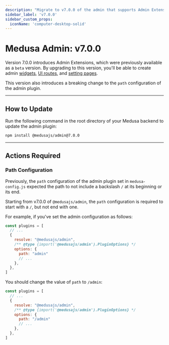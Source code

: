 ```yaml
---
description: "Migrate to v7.0.0 of the admin that supports Admin Extensions"
sidebar_label: 'v7.0.0'
sidebar_custom_props:
  iconName: 'computer-desktop-solid'
---
```


# Medusa Admin: v7.0.0

Version 7.0.0 introduces Admin Extensions, which were previously available as a `beta` version. By upgrading to this version, you'll be able to create admin [widgets](../../admin/widgets.md), [UI routes](../../admin/routes.md), and [setting pages](../../admin/setting-pages.md).

This version also introduces a breaking change to the `path` configuration of the admin plugin.

---

## How to Update

Run the following command in the root directory of your Medusa backend to update the admin plugin:

```bash npm2yarn
npm install @medusajs/admin@7.0.0
```

---

## Actions Required

### Path Configuration

Previously, the `path` configuration of the admin plugin set in `medusa-config.js` expected the path to not include a backslash `/` at its beginning or its end.

Starting from v7.0.0 of `@medusajs/admin`, the `path` configuration is required to start with a `/`, but not end with one.

For example, if you've set the admin configuration as follows:

```js title=medusa-config.js
const plugins = [
  // ...
  {
    resolve: "@medusajs/admin",
    /** @type {import('@medusajs/admin').PluginOptions} */
    options: {
      path: "admin"
      // ...
    },
  },
]
```

You should change the value of `path` to `/admin`:

```js title=medusa-config.js
const plugins = [
  // ...
  {
    resolve: "@medusajs/admin",
    /** @type {import('@medusajs/admin').PluginOptions} */
    options: {
      path: "/admin"
      // ...
    },
  },
]
```
